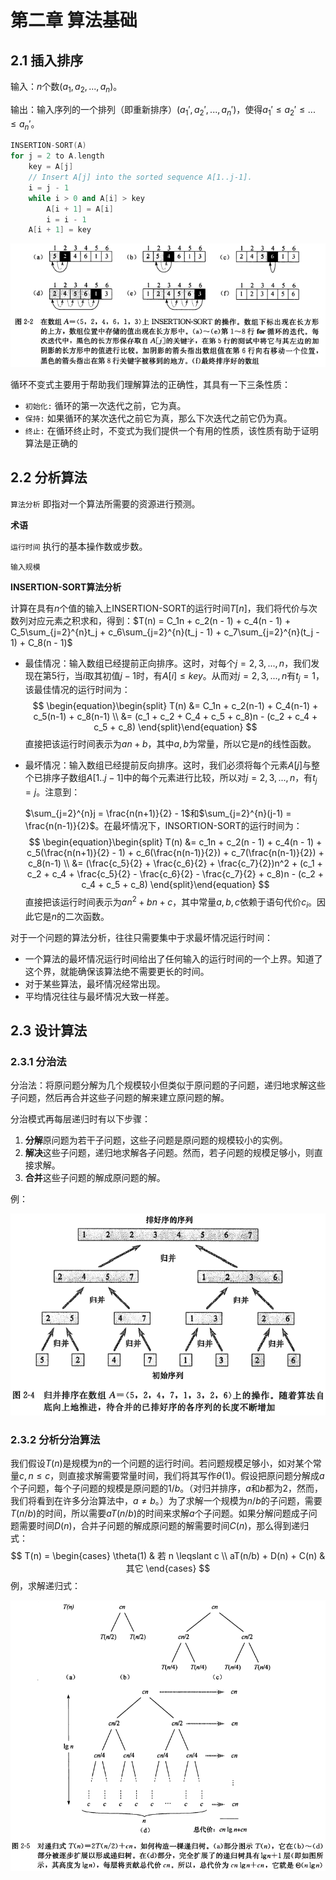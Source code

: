 # 第二章 算法基础



## 2.1 插入排序

输入：$n$个数$(a_1, a_2, ..., a_n)$。

输出：输入序列的一个排列（即重新排序）$(a_1', a_2', ..., a_n')$，使得$a_1' \leqslant a_2' \leqslant ... \leqslant a_n'$。

```c++
INSERTION-SORT(A)
for j = 2 to A.length
    key = A[j]
    // Insert A[j] into the sorted sequence A[1..j-1].
    i = j - 1
    while i > 0 and A[i] > key
        A[i + 1] = A[i]
        i = i - 1
    A[i + 1] = key
```

![2_2](res/2_2.png)

循环不变式主要用于帮助我们理解算法的正确性，其具有一下三条性质：

- `初始化:` 循环的第一次迭代之前，它为真。
- `保持:` 如果循环的某次迭代之前它为真，那么下次迭代之前它仍为真。
- `终止:` 在循环终止时，不变式为我们提供一个有用的性质，该性质有助于证明算法是正确的




## 2.2 分析算法

`算法分析` 即指对一个算法所需要的资源进行预测。

**术语**

`运行时间` 执行的基本操作数或步数。

`输入规模`

**INSERTION-SORT算法分析**

计算在具有$n$个值的输入上INSERTION-SORT的运行时间$T[n]$，我们将代价与次数列对应元素之积求和，得到：$T(n) = C_1n + c_2(n - 1) + c_4(n - 1) + C_5\sum_{j=2}^{n}t_j + c_6\sum_{j=2}^{n}(t_j - 1) + c_7\sum_{j=2}^{n}(t_j - 1) + C_8(n - 1)$

- 最佳情况：输入数组已经提前正向排序。这时，对每个$j=2, 3, ..., n$，我们发现在第5行，当$i$取其初值$j - 1$时，有$A[i] \leqslant key$。从而对$j = 2, 3, ..., n$有$t_j = 1$，该最佳情况的运行时间为：
  $$
  \begin{equation}\begin{split} 
  T(n) &= C_1n + c_2(n-1) + C_4(n-1) + c_5(n-1) + c_8(n-1) \\
  &= (c_1 + c_2 + C_4 + c_5 + c_8)n - (c_2 + c_4 + c_5 + c_8)
  \end{split}\end{equation}
  $$
  直接把该运行时间表示为$an+b$，其中$a, b$为常量，所以它是$n$的线性函数。

- 最坏情况：输入数组已经提前反向排序。这时，我们必须将每个元素$A[j]$与整个已排序子数组$A[1..j-1]$中的每个元素进行比较，所以对$j=2, 3, ..., n$，有$t_j = j$。注意到：

  $\sum_{j=2}^{n}j = \frac{n(n+1)}{2} - 1$和$\sum_{j=2}^{n}(j-1) = \frac{n(n-1)}{2}$。在最坏情况下，INSORTION-SORT的运行时间为：
  $$
  \begin{equation}\begin{split} 
  T(n) &= c_1n + c_2(n - 1) + c_4(n - 1) + c_5(\frac{n(n+1)}{2} - 1) + c_6(\frac{n(n-1)}{2}) + c_7(\frac{n(n-1)}{2}) + c_8(n-1) \\
  &= (\frac{c_5}{2} + \frac{c_6}{2} + \frac{c_7}{2})n^2 + (c_1 + c_2 + c_4 + \frac{c_5}{2} - \frac{c_6}{2} - \frac{c_7}{2} + c_8)n - (c_2 + c_4 + c_5 + c_8)
  \end{split}\end{equation}
  $$
  直接把该运行时间表示为$an^2 + bn + c$，其中常量$a, b, c$依赖于语句代价$c_i$。因此它是$n$的二次函数。

对于一个问题的算法分析，往往只需要集中于求最坏情况运行时间：

- 一个算法的最坏情况运行时间给出了任何输入的运行时间的一个上界。知道了这个界，就能确保该算法绝不需要更长的时间。
- 对于某些算法，最坏情况经常出现。
- 平均情况往往与最坏情况大致一样差。



## 2.3 设计算法

### 2.3.1 分治法

分治法：将原问题分解为几个规模较小但类似于原问题的子问题，递归地求解这些子问题，然后再合并这些子问题的解来建立原问题的解。

分治模式再每层递归时有以下步骤：

1. **分解**原问题为若干子问题，这些子问题是原问题的规模较小的实例。
2. **解决**这些子问题，递归地求解各子问题。然而，若子问题的规模足够小，则直接求解。
3. **合并**这些子问题的解成原问题的解。

例：

![2_4](res/2_4.png)

### 2.3.2 分析分治算法

我们假设$T(n)$是规模为$n$的一个问题的运行时间。若问题规模足够小，如对某个常量$c, n \leqslant c$，则直接求解需要常量时间，我们将其写作$\theta(1)$。假设把原问题分解成$a$个子问题，每个子问题的规模是原问题的$1/b$。（对归并排序，$a$和$b$都为2，然而，我们将看到在许多分治算法中，$a \neq b$。）为了求解一个规模为$n/b$的子问题，需要$T(n/b)$的时间，所以需要$aT(n/b)$的时间来求解$a$个子问题。如果分解问题成子问题需要时间$D(n)$，合并子问题的解成原问题的解需要时间$C(n)$，那么得到递归式：
$$
T(n) =
\begin{cases}
\theta(1) & 若 n \leqslant c \\
aT(n/b) + D(n) + C(n) & 其它
\end{cases}
$$
例，求解递归式：

![2_5](res/2_5.png)

